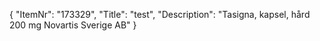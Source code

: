 {
  "ItemNr": "173329",
  "Title": "test",
  "Description": "Tasigna, kapsel, hård 200 mg Novartis Sverige AB"
}